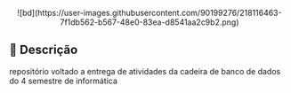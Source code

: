 <p align="center">
![bd](https://user-images.githubusercontent.com/90199276/218116463-7f1db562-b567-48e0-83ea-d8541aa2c9b2.png)
</p>

## :memo: Descrição
repositório voltado a entrega de atividades da cadeira de banco de dados do 4 semestre de informática


